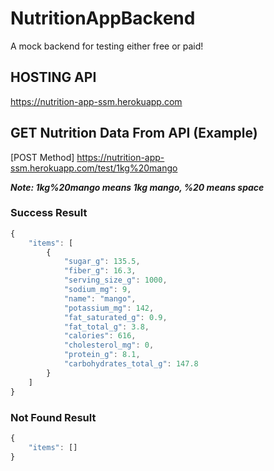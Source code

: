 # NutritionAppBackend

A mock backend for testing either free or paid!

## HOSTING API

https://nutrition-app-ssm.herokuapp.com

## GET Nutrition Data From API (Example)

[POST Method]
https://nutrition-app-ssm.herokuapp.com/test/1kg%20mango

**_Note: 1kg%20mango means 1kg mango, %20 means space_**

### Success Result

```js
{
    "items": [
        {
            "sugar_g": 135.5,
            "fiber_g": 16.3,
            "serving_size_g": 1000,
            "sodium_mg": 9,
            "name": "mango",
            "potassium_mg": 142,
            "fat_saturated_g": 0.9,
            "fat_total_g": 3.8,
            "calories": 616,
            "cholesterol_mg": 0,
            "protein_g": 8.1,
            "carbohydrates_total_g": 147.8
        }
    ]
}
```

### Not Found Result

```js
{
    "items": []
}
```
